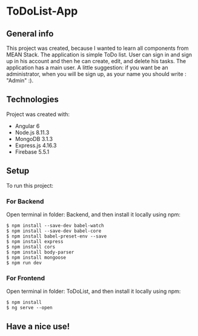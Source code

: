 # ToDoList-App

## General info

This project was created, because I wanted to learn all components from MEAN Stack. The application is simple ToDo list. User can sign in and sign up in his account and then he can create, edit, and delete his tasks. The application has a main user. A little suggestion: if you want be an administrator, when you will be sign up, as your name you should write : "Admin" :). 

## Technologies

Project was created with:
* Angular 6
* Node.js 8.11.3
* MongoDB 3.1.3
* Express.js 4.16.3
* Firebase 5.5.1

## Setup

To run this project:

### For Backend

Open terminal in folder: Backend, and then install it locally using npm:

```
$ npm install --save-dev babel-watch
$ npm install --save-dev babel-core
$ npm install babel-preset-env --save
$ npm install express
$ npm install cors
$ npm install body-parser
$ npm install mongoose
$ npm run dev
```

### For Frontend

Open terminal in folder: ToDoList, and then install it locally using npm:

```
$ npm install 
$ ng serve --open
```
## Have a nice use!
